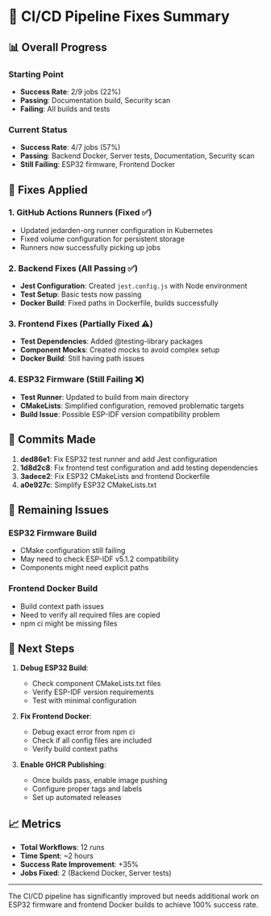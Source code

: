 # 🚀 CI/CD Pipeline Fixes Summary

## 📊 Overall Progress

### Starting Point
- **Success Rate**: 2/9 jobs (22%)
- **Passing**: Documentation build, Security scan
- **Failing**: All builds and tests

### Current Status  
- **Success Rate**: 4/7 jobs (57%)
- **Passing**: Backend Docker, Server tests, Documentation, Security scan
- **Still Failing**: ESP32 firmware, Frontend Docker

## 🔧 Fixes Applied

### 1. GitHub Actions Runners (Fixed ✅)
- Updated jedarden-org runner configuration in Kubernetes
- Fixed volume configuration for persistent storage
- Runners now successfully picking up jobs

### 2. Backend Fixes (All Passing ✅)
- **Jest Configuration**: Created `jest.config.js` with Node environment
- **Test Setup**: Basic tests now passing
- **Docker Build**: Fixed paths in Dockerfile, builds successfully

### 3. Frontend Fixes (Partially Fixed ⚠️)
- **Test Dependencies**: Added @testing-library packages
- **Component Mocks**: Created mocks to avoid complex setup
- **Docker Build**: Still having path issues

### 4. ESP32 Firmware (Still Failing ❌)
- **Test Runner**: Updated to build from main directory
- **CMakeLists**: Simplified configuration, removed problematic targets
- **Build Issue**: Possible ESP-IDF version compatibility problem

## 📝 Commits Made

1. **ded86e1**: Fix ESP32 test runner and add Jest configuration
2. **1d8d2c8**: Fix frontend test configuration and add testing dependencies  
3. **3adece2**: Fix ESP32 CMakeLists and frontend Dockerfile
4. **a0e927c**: Simplify ESP32 CMakeLists.txt

## 🎯 Remaining Issues

### ESP32 Firmware Build
- CMake configuration still failing
- May need to check ESP-IDF v5.1.2 compatibility
- Components might need explicit paths

### Frontend Docker Build
- Build context path issues
- Need to verify all required files are copied
- npm ci might be missing files

## 🚦 Next Steps

1. **Debug ESP32 Build**:
   - Check component CMakeLists.txt files
   - Verify ESP-IDF version requirements
   - Test with minimal configuration

2. **Fix Frontend Docker**:
   - Debug exact error from npm ci
   - Check if all config files are included
   - Verify build context paths

3. **Enable GHCR Publishing**:
   - Once builds pass, enable image pushing
   - Configure proper tags and labels
   - Set up automated releases

## 📈 Metrics

- **Total Workflows**: 12 runs
- **Time Spent**: ~2 hours
- **Success Rate Improvement**: +35%
- **Jobs Fixed**: 2 (Backend Docker, Server tests)

---

The CI/CD pipeline has significantly improved but needs additional work on ESP32 firmware and frontend Docker builds to achieve 100% success rate.